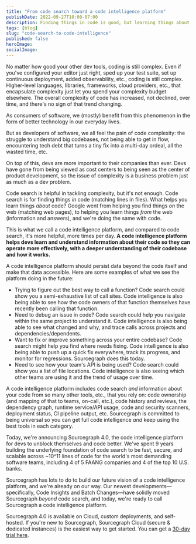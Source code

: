 ```yaml
---
title: "From code search toward a code intelligence platform"
publishDate: 2022-09-27T10:00-07:00
description: Finding things in code is good, but learning things about code is great. Sourcegraph's code intelligence platform is built to help.
tags: [blog]
slug: "code-search-to-code-intelligence"
published: false
heroImage: 
socialImage: 
---
```


No matter how good your other dev tools, coding is still complex. Even if you've configured your editor just right, sped up your test suite, set up continuous deployment, added observability, etc., coding is still complex. Higher-level languages, libraries, frameworks, cloud providers, etc., that encapsulate complexity just let you spend your complexity budget elsewhere. The overall complexity of code has increased, not declined, over time, and there's no sign of that trend changing.

As consumers of software, we (mostly) benefit from this phenomenon in the form of better technology in our everyday lives.

But as developers of software, we all feel the pain of code complexity: the struggle to understand big codebases, not being able to get in flow, encountering tech debt that turns a tiny fix into a multi-day ordeal, all the wasted time, etc. 

On top of this, devs are more important to their companies than ever. Devs have gone from being viewed as cost centers to being seen as the center of product development, so the issue of complexity is a business problem just as much as a dev problem.

Code search is helpful in tackling complexity, but it's not enough. Code search is for finding things *in* code (matching lines in files). What helps you learn things *about* code? Google went from helping you find things *on* the web (matching web pages), to helping you learn things *from* the web (information and answers), and we're doing the same with code.

This is what we call a code intelligence platform, and compared to code search, it's more helpful, more times per day. **A code intelligence platform helps devs learn and understand information about their code so they can operate more effectively, with a deeper understanding of their codebase and how it works.** 

A code intelligence platform should persist data beyond the code itself and make that data accessible. Here are some examples of what we see the platform doing in the future:

- Trying to figure out the best way to call a function? Code search could show you a semi-exhaustive list of call sites. Code intelligence is also being able to see how the code owners of that function themselves have recently been calling that function.
- Need to debug an issue in code? Code search could help you navigate within the same project to understand it. Code intelligence is also being able to see what changed and why, and trace calls across projects and dependencies/dependents.
- Want to fix or improve something across your entire codebase? Code search might help you find where needs fixing. Code intelligence is also being able to push up a quick fix everywhere, track its progress, and monitor for regressions. Sourcegraph does this today.
- Need to see how your team's API is being used? Code search could show you a list of file locations. Code intelligence is also seeing which other teams are using it and the trend of usage over time.

A code intelligence platform includes code search *and* information about your code from so many other tools, etc., that you rely on: code ownership (and mapping of that to teams, on-call, etc.), code history and reviews, the dependency graph, runtime service/API usage, code and security scanners, deployment status, CI pipeline output, etc. Sourcegraph is committed to being universal so you can get full code intelligence *and* keep using the best tools in each category.

Today, we're announcing Sourcegraph 4.0, the code intelligence platform for devs to unblock themselves and code better. We've spent 9 years building the underlying foundation of code search to be fast, secure, and scalable across ~10^11 lines of code for the world's most demanding software teams, including 4 of 5 FAANG companies and 4 of the top 10 U.S. banks. 

Sourcegraph has lots to do to build our future vision of a code intelligence platform, and we're already on our way. Our newest developments—specifically, Code Insights and Batch Changes—have solidly moved Sourcegraph _beyond_ code search, and today, we're ready to call Sourcegraph a code intelligence platform.

Sourcegraph 4.0 is available on Cloud, custom deployments, and self-hosted. If you're new to Sourcegraph,  Sourcegraph Cloud (secure & dedicated instances) is the easiest way to get started. You can get a [30-day trial here](www.signup.sourcegraph.com).

